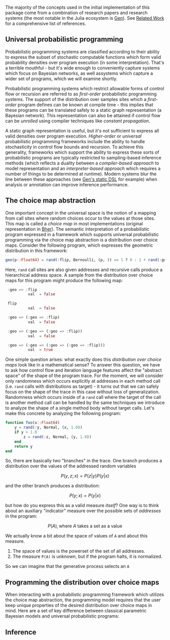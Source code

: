 The majority of the concepts used in the initial implementation of this package come from a combination of research papers and research systems (the most notable in the Julia ecosystem is [Gen](https://www.gen.dev/)). See [Related Work](related_work.md) for a comprehensive list of references.

## Universal probabilistic programming

Probabilistic programming systems are classified according to their ability to express the subset of stochastic computable functions which form valid probability densities over program execution (in some interpretation). That's a terrible mouthful - but it's wide enough to conveniently capture systems which focus on Bayesian networks, as well assystems which capture a wider set of programs, which we will examine shortly. 

Probabilistic programming systems which restrict allowable forms of control flow or recursion are referred to as _first-order_ probabilistic programming systems. The support of the distribution over samples sites which a _first-order_ program defines can be known at compile time - this implies that these programs can be translated safely to a static graph representation (a Bayesian network). This representation can also be attained if control flow can be _unrolled_ using compiler techniques like _constant propagation_.

A static graph representation is useful, but it's not sufficient to express all valid densities over program execution. _Higher-order_ or _universal_ probabilistic programming frameworks include the ability to handle stochasticity in control flow bounds and recursion. To achieve this generality, frameworks which support the ability to express these sorts of probabilistic programs are typically restricted to sampling-based inference methods (which reflects a duality between a _compiler-based approach_ to model representation and an _interpreter-based approach_ which requires a number of things to be determined at runtime). Modern systems blur the line between these approaches (see [Gen's static DSL](https://www.gen.dev/dev/ref/modeling/#Static-Modeling-Language-1) for example) when analysis or annotation can improve inference performance.

## The choice map abstraction

One important concept in the universal space is the notion of a mapping from call sites where random choices occur to the values at those sites. This map is called a _choice map_ in most implementations (original representation in [Bher](http://proceedings.mlr.press/v15/wingate11a/wingate11a.pdf)). The semantic interpretation of a probabilistic program expressed in a framework which supports universal probabilistic programming via the choice map abstraction is a distribution over choice maps. Consider the following program, which expresses the geometric distribution in this framework:

```julia
geo(p::Float64) = rand(:flip, Bernoulli, (p, )) == 1 ? 0 : 1 + rand(:geo, geo, p)
```

Here, `rand` call sites are also given addresses and recursive calls produce a hierarchical address space. A sample from the distribution over choice maps for this program might produce the following map:

```julia
 :geo => :flip
          val  = false

 flip
          val  = false

 :geo => (:geo => :flip)
          val  = false

 :geo => (:geo => (:geo => :flip))
          val  = false

 :geo => (:geo => (:geo => (:geo => :flip)))
          val  = true
```

One simple question arises: what exactly does this _distribution over choice maps_ look like in a mathematical sense? To answer this question, we have to ask how control flow and iteration language features affect the "abstract space" of the shape of the program trace. For the moment, we will consider only randomness which occurs explicitly at addresses in each method call (i.e. `rand` calls with distributions as target) - it turns out that we can safely focus on the shape of the trace in this case without loss of generalization. Randomness which occurs inside of a `rand` call where the target of the call is another method call can be handled by the same techniques we introduce to analyze the shape of a single method body without target calls. Let's make this concrete by analyzing the following program:

```julia
function foo(x::Float64)
    y = rand(:y, Normal, (x, 1.0))
    if y > 1.0
        z = rand(:z, Normal, (y, 1.0))
    end
    return y
end
```

So, there are basically two "branches" in the trace. One branch produces a distribution over the values of the addressed random variables

```math
\begin{equation}
P(y, z; x) = P(z | y)P(y | x)
\end{equation}
```

and the other branch produces a distribution:

```math
\begin{equation}
P(y ; x) = P(y | x)
\end{equation}
```

but how do you express this as a valid measure _itself_? One way is to think about an auxiliary "indicator" measure over the possible sets of _addresses_ in the program:

```math
\begin{equation}
P(A), \text{where $A$ takes a set as a value}
\end{equation}
```

We actually know a bit about the space of values of ``A`` and about this measure.  

1. The space of values is the powerset of the set of all addresses.
2. The measure ``P(A)`` is unknown, but if the program halts, it is normalized.

So we can imagine that the generative process selects an ``A``

## Programming the distribution over choice maps

When interacting with a probabilistic programming framework which utilizes the choice map abstraction, the programming model requires that the user keep unique properties of the desired distribution over choice maps in mind. Here are a set of key difference between classical parametric Bayesian models and universal probabilistic programs:

## Inference
